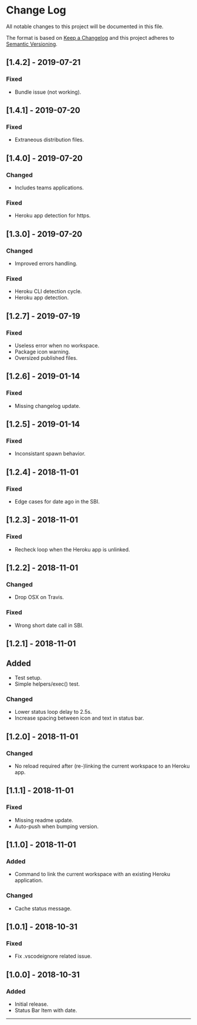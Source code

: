 # Change Log

All notable changes to this project will be documented in this file.

The format is based on [Keep a Changelog][link-keep-changelog] and this project
adheres to [Semantic Versioning][link-semver].

## [1.4.2] - 2019-07-21

### Fixed

- Bundle issue (not working).

## [1.4.1] - 2019-07-20

### Fixed

- Extraneous distribution files.

## [1.4.0] - 2019-07-20

### Changed

- Includes teams applications.

### Fixed

- Heroku app detection for https.

## [1.3.0] - 2019-07-20

### Changed

- Improved errors handling.

### Fixed

- Heroku CLI detection cycle.
- Heroku app detection.

## [1.2.7] - 2019-07-19

### Fixed

- Useless error when no workspace.
- Package icon warning.
- Oversized published files.

## [1.2.6] - 2019-01-14

### Fixed

- Missing changelog update.

## [1.2.5] - 2019-01-14

### Fixed

- Inconsistant spawn behavior.

## [1.2.4] - 2018-11-01

### Fixed

- Edge cases for date ago in the SBI.

## [1.2.3] - 2018-11-01

### Fixed

- Recheck loop when the Heroku app is unlinked.

## [1.2.2] - 2018-11-01

### Changed

- Drop OSX on Travis.

### Fixed

- Wrong short date call in SBI.

## [1.2.1] - 2018-11-01

## Added

- Test setup.
- Simple helpers/exec() test.

### Changed

- Lower status loop delay to 2.5s.
- Increase spacing between icon and text in status bar.

## [1.2.0] - 2018-11-01

### Changed

- No reload required after (re-)linking the current workspace to an Heroku app.

## [1.1.1] - 2018-11-01

### Fixed

- Missing readme update.
- Auto-push when bumping version.

## [1.1.0] - 2018-11-01

### Added

- Command to link the current workspace with an existing Heroku application.

### Changed

- Cache status message.

## [1.0.1] - 2018-10-31

### Fixed

- Fix .vscodeignore related issue.

## [1.0.0] - 2018-10-31

### Added

- Initial release.
- Status Bar Item with date.

---

[link-keep-changelog]: http://keepachangelog.com/en/1.0.0/
[link-semver]: http://semver.org/spec/v2.0.0.html
